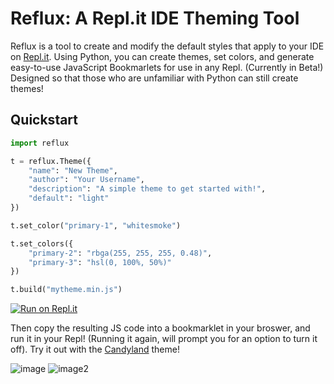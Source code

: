 # Reflux: A Repl.it IDE Theming Tool

Reflux is a tool to create and modify the default styles that apply to your IDE on [Repl.it](https://repl.it/). Using Python, you can create themes, set colors, and generate easy-to-use JavaScript Bookmarlets for use in any Repl. (Currently in Beta!) Designed so that those who are unfamiliar with Python can still create themes!

## Quickstart

```python
import reflux

t = reflux.Theme({
    "name": "New Theme",
    "author": "Your Username",
    "description": "A simple theme to get started with!",
    "default": "light"
})

t.set_color("primary-1", "whitesmoke")

t.set_colors({
    "primary-2": "rbga(255, 255, 255, 0.48)",
    "primary-3": "hsl(0, 100%, 50%)"
})

t.build("mytheme.min.js")
```
[![Run on Repl.it](https://user-images.githubusercontent.com/27065646/92304596-bf719b00-ef7f-11ea-987f-2c1f3c323088.png)](https://repl.it/github/sherlock-project/sherlock)

Then copy the resulting JS code into a bookmarklet in your broswer, and run it in your Repl! (Running it again, will prompt you for an option to turn it off). Try it out with the [Candyland](https://github.com/IreTheKID/Reflux/tree/master/themes/candyland) theme!

![image](https://storage.googleapis.com/replit/images/1608561552325_de2b5793e1c4702278c2f4801e9be7e5.png)
![image2](https://storage.googleapis.com/replit/images/1608568765752_e07e5c7e8eb41e0fcd603b45c6a3c1a4.png)
